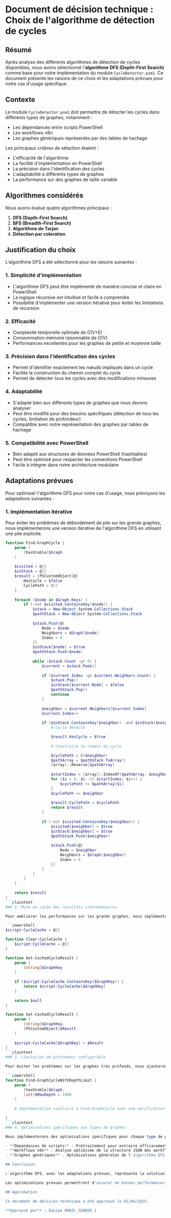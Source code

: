 # Document de décision technique : Choix de l'algorithme de détection de cycles

## Résumé

Après analyse des différents algorithmes de détection de cycles disponibles, nous avons sélectionné l'**algorithme DFS (Depth-First Search)** comme base pour notre implémentation du module `CycleDetector.psm1`. Ce document présente les raisons de ce choix et les adaptations prévues pour notre cas d'usage spécifique.

## Contexte

Le module `CycleDetector.psm1` doit permettre de détecter les cycles dans différents types de graphes, notamment :
- Les dépendances entre scripts PowerShell
- Les workflows n8n
- Les graphes génériques représentés par des tables de hachage

Les principaux critères de sélection étaient :
- L'efficacité de l'algorithme
- La facilité d'implémentation en PowerShell
- La précision dans l'identification des cycles
- L'adaptabilité à différents types de graphes
- La performance sur des graphes de taille variable

## Algorithmes considérés

Nous avons évalué quatre algorithmes principaux :
1. **DFS (Depth-First Search)**
2. **BFS (Breadth-First Search)**
3. **Algorithme de Tarjan**
4. **Détection par coloration**

## Justification du choix

L'algorithme DFS a été sélectionné pour les raisons suivantes :

### 1. Simplicité d'implémentation

- L'algorithme DFS peut être implémenté de manière concise et claire en PowerShell
- La logique récursive est intuitive et facile à comprendre
- Possibilité d'implémenter une version itérative pour éviter les limitations de récursion

### 2. Efficacité

- Complexité temporelle optimale de O(V+E)
- Consommation mémoire raisonnable de O(V)
- Performances excellentes pour les graphes de petite et moyenne taille

### 3. Précision dans l'identification des cycles

- Permet d'identifier exactement les nœuds impliqués dans un cycle
- Facilite la construction du chemin complet du cycle
- Permet de détecter tous les cycles avec des modifications mineures

### 4. Adaptabilité

- S'adapte bien aux différents types de graphes que nous devons analyser
- Peut être modifié pour des besoins spécifiques (détection de tous les cycles, limitation de profondeur)
- Compatible avec notre représentation des graphes par tables de hachage

### 5. Compatibilité avec PowerShell

- Bien adapté aux structures de données PowerShell (hashtables)
- Peut être optimisé pour respecter les conventions PowerShell
- Facile à intégrer dans notre architecture modulaire

## Adaptations prévues

Pour optimiser l'algorithme DFS pour notre cas d'usage, nous prévoyons les adaptations suivantes :

### 1. Implémentation itérative

Pour éviter les problèmes de débordement de pile sur les grands graphes, nous implémenterons une version itérative de l'algorithme DFS en utilisant une pile explicite.

```powershell
function Find-GraphCycle {
    param (
        [hashtable]$Graph
    )
    
    $visited = @{}
    $inStack = @{}
    $result = [PSCustomObject]@{
        HasCycle = $false
        CyclePath = @()
    }
    
    foreach ($node in $Graph.Keys) {
        if (-not $visited.ContainsKey($node)) {
            $stack = New-Object System.Collections.Stack
            $pathStack = New-Object System.Collections.Stack
            
            $stack.Push(@{
                Node = $node
                Neighbors = $Graph[$node]
                Index = 0
            })
            $inStack[$node] = $true
            $pathStack.Push($node)
            
            while ($stack.Count -gt 0) {
                $current = $stack.Peek()
                
                if ($current.Index -ge $current.Neighbors.Count) {
                    $stack.Pop()
                    $inStack[$current.Node] = $false
                    $pathStack.Pop()
                    continue
                }
                
                $neighbor = $current.Neighbors[$current.Index]
                $current.Index++
                
                if ($inStack.ContainsKey($neighbor) -and $inStack[$neighbor]) {
                    # Cycle détecté

                    $result.HasCycle = $true
                    
                    # Construire le chemin du cycle

                    $cyclePath = @($neighbor)
                    $pathArray = $pathStack.ToArray()
                    [array]::Reverse($pathArray)
                    
                    $startIndex = [array]::IndexOf($pathArray, $neighbor)
                    for ($i = 0; $i -lt $startIndex; $i++) {
                        $cyclePath += $pathArray[$i]
                    }
                    $cyclePath += $neighbor
                    
                    $result.CyclePath = $cyclePath
                    return $result
                }
                
                if (-not $visited.ContainsKey($neighbor)) {
                    $visited[$neighbor] = $true
                    $inStack[$neighbor] = $true
                    $pathStack.Push($neighbor)
                    
                    $stack.Push(@{
                        Node = $neighbor
                        Neighbors = $Graph[$neighbor]
                        Index = 0
                    })
                }
            }
        }
    }
    
    return $result
}
```plaintext
### 2. Mise en cache des résultats intermédiaires

Pour améliorer les performances sur les grands graphes, nous implémenterons un système de mise en cache des résultats intermédiaires.

```powershell
$script:CycleCache = @{}

function Clear-CycleCache {
    $script:CycleCache = @{}
}

function Get-CachedCycleResult {
    param (
        [string]$GraphKey
    )
    
    if ($script:CycleCache.ContainsKey($GraphKey)) {
        return $script:CycleCache[$GraphKey]
    }
    
    return $null
}

function Set-CachedCycleResult {
    param (
        [string]$GraphKey,
        [PSCustomObject]$Result
    )
    
    $script:CycleCache[$GraphKey] = $Result
}
```plaintext
### 3. Limitation de profondeur configurable

Pour éviter les problèmes sur les graphes très profonds, nous ajouterons une option de limitation de profondeur.

```powershell
function Find-GraphCycleWithDepthLimit {
    param (
        [hashtable]$Graph,
        [int]$MaxDepth = 1000
    )
    
    # Implémentation similaire à Find-GraphCycle avec une vérification de profondeur

}
```plaintext
### 4. Optimisations spécifiques aux types de graphes

Nous implémenterons des optimisations spécifiques pour chaque type de graphe :

- **Dépendances de scripts** : Prétraitement pour extraire efficacement les dépendances
- **Workflows n8n** : Analyse optimisée de la structure JSON des workflows
- **Graphes génériques** : Optimisations générales de l'algorithme DFS

## Conclusion

L'algorithme DFS, avec les adaptations prévues, représente la solution optimale pour notre module `CycleDetector.psm1`. Il offre le meilleur compromis entre simplicité d'implémentation, efficacité et précision pour notre cas d'usage.

Les optimisations prévues permettront d'assurer de bonnes performances même sur des graphes de grande taille, tout en maintenant la clarté et la maintenabilité du code.

## Approbation

Ce document de décision technique a été approuvé le 01/06/2025.

**Approuvé par** : Équipe EMAIL_SENDER_1
